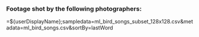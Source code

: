### Footage shot by the following photographers:

=${userDisplayName};sampledata=ml_bird_songs_subset_128x128.csv&metadata=ml_bird_songs.csv&sortBy=lastWord
